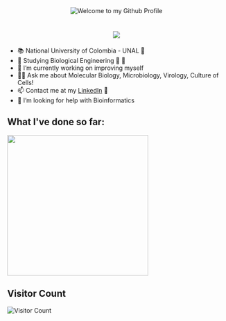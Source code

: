 <div align="center">
  <img src="https://github.com/BrunnerLivio/brunnerlivio/blob/master/images/welcome.png?raw=true" style="max-width: 100%;" alt="Welcome to my Github Profile" />

</div>

<h1 align="center">
  <a href="https://git.io/typing-svg">
    <img src="https://readme-typing-svg.herokuapp.com/?lines=Hi+There!+I'm+Luis😃;Get+to+know+me+better⬇️;&center=true&size=25">
  </a>
</h1>

- 📚 National University of Colombia - UNAL 🚩
- 🌱 Studying Biological Engineering 🔬 🧬
- 🔭 I’m currently working on improving myself
- 👨‍🔬 Ask me about Molecular Biology, Microbiology, Virology, Culture of Cells!
- 📫 Contact me at my <a href="https://www.linkedin.com/in/luis-javier-jimenez-bernal-2bb761263">LinkedIn</a> 💼 
- 🤔 I’m looking for help with Bioinformatics
<!--- 💪 🏊 🎾 I love sports
- ⚡ Fun fact: Vzla-Col
- 🎵 I love to listen to Queen, The Weeknd and Luis Miguel
- 🎸 I´m learning how to play the Guitar
--->

## What I've done so far:
  <div>
    <a href="https://github.com/monitoxx/github-readme-stats">
      <img width=325 align="center" src="https://github-readme-stats.vercel.app/api/top-langs/?username=jjmmcode&hide=c%23,powershell,Mathematica,Ruby,Objective-C,Objective-C%2b%2b,Cuda&title_color=61dafb&text_color=ffffff&icon_color=61dafb&bg_color=20232a&langs_count=8&layout=compact&border_color=61dafb&hide_border=true" />
    </a>
  </div>

## Visitor Count

![Visitor Count](https://profile-counter.glitch.me/monitoxx/count.svg)

</h1>
